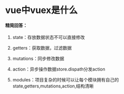 # vue中vuex是什么

#### 精简回答：

1. state：存放数据状态不可以直接修改

2. getters：获取数据，过滤数据

3. mutations：同步修改数据

4. action：异步操作数据store.dispath分发action

5. modules：项目复杂的时候可以让每个模块拥有自己的state,getters,mutations,action,结构清晰





